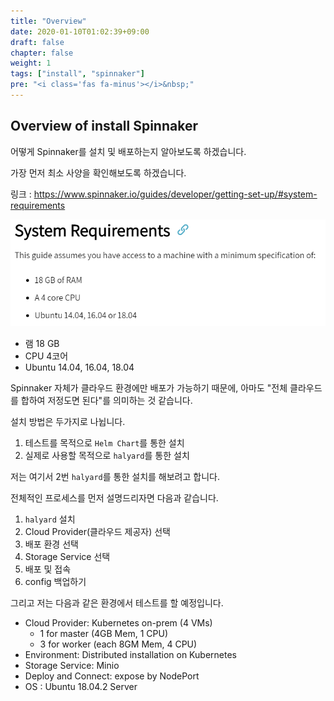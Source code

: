 ```yaml
---
title: "Overview"
date: 2020-01-10T01:02:39+09:00
draft: false
chapter: false
weight: 1
tags: ["install", "spinnaker"]
pre: "<i class='fas fa-minus'></i>&nbsp;"
---
```


## Overview of install Spinnaker

어떻게 Spinnaker를 설치 및 배포하는지 알아보도록 하겠습니다.

가장 먼저 최소 사양을 확인해보도록 하겠습니다.

링크 : https://www.spinnaker.io/guides/developer/getting-set-up/#system-requirements

![시스템 최소 사양](/images/Spinnaker/spinnaker-system-requirements.png)

* 램 18 GB
* CPU 4코어
* Ubuntu 14.04, 16.04, 18.04

Spinnaker 자체가 클라우드 환경에만 배포가 가능하기 때문에, 아마도 "전체 클라우드를 합하여 저정도면 된다"를 의미하는 것 같습니다.

설치 방법은 두가지로 나뉩니다.

1. 테스트를 목적으로 `Helm Chart`를 통한 설치
2. 실제로 사용할 목적으로 `halyard`를 통한 설치

저는 여기서 2번 `halyard`를 통한 설치를 해보려고 합니다.

전체적인 프로세스를 먼저 설명드리자면 다음과 같습니다.

1. `halyard` 설치
2. Cloud Provider(클라우드 제공자) 선택
3. 배포 환경 선택
4. Storage Service 선택
5. 배포 및 접속
6. config 백업하기

그리고 저는 다음과 같은 환경에서 테스트를 할 예정입니다.

* Cloud Provider: Kubernetes on-prem (4 VMs)
  * 1 for master (4GB Mem, 1 CPU)
  * 3 for worker (each 8GM Mem, 4 CPU)
* Environment: Distributed installation on Kubernetes
* Storage Service: Minio
* Deploy and Connect: expose by NodePort
* OS : Ubuntu 18.04.2 Server